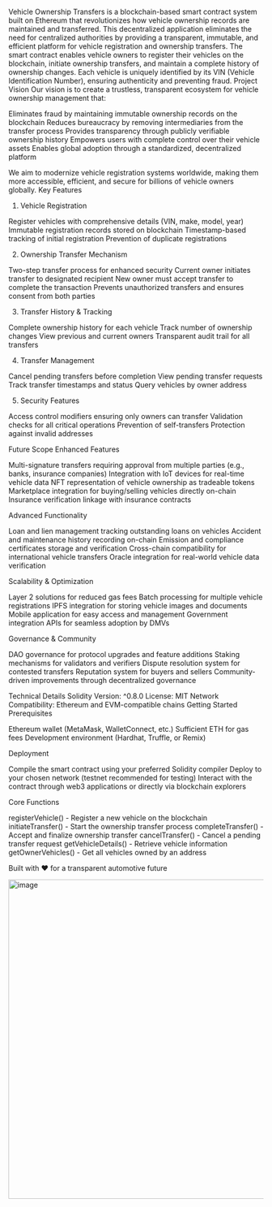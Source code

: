 
Vehicle Ownership Transfers is a blockchain-based smart contract system built on Ethereum that revolutionizes how vehicle ownership records are maintained and transferred. This decentralized application eliminates the need for centralized authorities by providing a transparent, immutable, and efficient platform for vehicle registration and ownership transfers.
The smart contract enables vehicle owners to register their vehicles on the blockchain, initiate ownership transfers, and maintain a complete history of ownership changes. Each vehicle is uniquely identified by its VIN (Vehicle Identification Number), ensuring authenticity and preventing fraud.
Project Vision
Our vision is to create a trustless, transparent ecosystem for vehicle ownership management that:

Eliminates fraud by maintaining immutable ownership records on the blockchain
Reduces bureaucracy by removing intermediaries from the transfer process
Provides transparency through publicly verifiable ownership history
Empowers users with complete control over their vehicle assets
Enables global adoption through a standardized, decentralized platform

We aim to modernize vehicle registration systems worldwide, making them more accessible, efficient, and secure for billions of vehicle owners globally.
Key Features
1. Vehicle Registration

Register vehicles with comprehensive details (VIN, make, model, year)
Immutable registration records stored on blockchain
Timestamp-based tracking of initial registration
Prevention of duplicate registrations

2. Ownership Transfer Mechanism

Two-step transfer process for enhanced security
Current owner initiates transfer to designated recipient
New owner must accept transfer to complete the transaction
Prevents unauthorized transfers and ensures consent from both parties

3. Transfer History & Tracking

Complete ownership history for each vehicle
Track number of ownership changes
View previous and current owners
Transparent audit trail for all transfers

4. Transfer Management

Cancel pending transfers before completion
View pending transfer requests
Track transfer timestamps and status
Query vehicles by owner address

5. Security Features

Access control modifiers ensuring only owners can transfer
Validation checks for all critical operations
Prevention of self-transfers
Protection against invalid addresses

Future Scope
Enhanced Features

Multi-signature transfers requiring approval from multiple parties (e.g., banks, insurance companies)
Integration with IoT devices for real-time vehicle data
NFT representation of vehicle ownership as tradeable tokens
Marketplace integration for buying/selling vehicles directly on-chain
Insurance verification linkage with insurance contracts

Advanced Functionality

Loan and lien management tracking outstanding loans on vehicles
Accident and maintenance history recording on-chain
Emission and compliance certificates storage and verification
Cross-chain compatibility for international vehicle transfers
Oracle integration for real-world vehicle data verification

Scalability & Optimization

Layer 2 solutions for reduced gas fees
Batch processing for multiple vehicle registrations
IPFS integration for storing vehicle images and documents
Mobile application for easy access and management
Government integration APIs for seamless adoption by DMVs

Governance & Community

DAO governance for protocol upgrades and feature additions
Staking mechanisms for validators and verifiers
Dispute resolution system for contested transfers
Reputation system for buyers and sellers
Community-driven improvements through decentralized governance


Technical Details
Solidity Version: ^0.8.0
License: MIT
Network Compatibility: Ethereum and EVM-compatible chains
Getting Started
Prerequisites

Ethereum wallet (MetaMask, WalletConnect, etc.)
Sufficient ETH for gas fees
Development environment (Hardhat, Truffle, or Remix)

Deployment

Compile the smart contract using your preferred Solidity compiler
Deploy to your chosen network (testnet recommended for testing)
Interact with the contract through web3 applications or directly via blockchain explorers

Core Functions

registerVehicle() - Register a new vehicle on the blockchain
initiateTransfer() - Start the ownership transfer process
completeTransfer() - Accept and finalize ownership transfer
cancelTransfer() - Cancel a pending transfer request
getVehicleDetails() - Retrieve vehicle information
getOwnerVehicles() - Get all vehicles owned by an address


Built with ❤️ for a transparent automotive future

<img width="1268" height="629" alt="image" src="https://github.com/user-attachments/assets/e31c6a38-66b6-42a0-b6ec-818b41da6469" />
